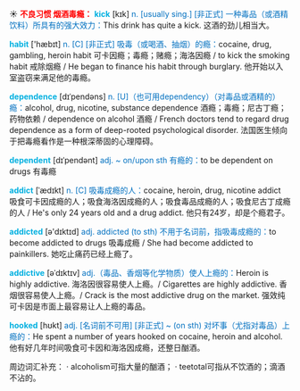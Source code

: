 ☀ <font color="red">**不良习惯 烟酒毒瘾：**</font>
<font color="sky blue">**kick**</font> [kɪk] 
<font color="#0070c0">n. [usually sing.] [非正式] 一种毒品（或酒精饮料）所具有的强大效力：</font>This drink has quite a kick. 这酒的劲儿相当大。

<font color="sky blue">**habit**</font> ['hæbɪt] 
<font color="#0070c0">n. [C] [非正式] 吸毒（或喝酒、抽烟）的瘾：</font>cocaine, drug, gambling, heroin habit 可卡因瘾；毒瘾；赌瘾；海洛因瘾 / to kick the smoking habit 戒除烟瘾 / He began to finance his habit through burglary. 他开始以入室盗窃来满足他的毒瘾。 
            
<font color="sky blue">**dependence**</font> [dɪˈpendəns]
<font color="#0070c0">n. [U]（也可用dependency）（对毒品或酒精的）瘾：</font>alcohol, drug, nicotine, substance dependence 酒瘾；毒瘾；尼古丁瘾；药物依赖 / dependence on alcohol 酒瘾 / French doctors tend to regard drug dependence as a form of deep-rooted psychological disorder. 法国医生倾向于把毒瘾看作是一种根深蒂固的心理障碍。          
           
<font color="sky blue">**dependent**</font> [dɪˈpendənt]
<font color="#0070c0">adj. ~ on/upon sth 有瘾的：</font>to be dependent on drugs 有毒瘾

<font color="sky blue">**addict**</font> [ˈædɪkt]
<font color="#0070c0">n. [C] 吸毒成瘾的人：</font>cocaine, heroin, drug, nicotine addict 吸食可卡因成瘾的人；吸食海洛因成瘾的人；吸食毒品成瘾的人；吸食尼古丁成瘾的人 / He's only 24 years old and a drug addict. 他只有24岁，却是个瘾君子。

<font color="sky blue">**addicted**</font> [ə'dɪktɪd] 
<font color="#0070c0">adj. addicted (to sth) 不用于名词前，指吸毒成瘾的：</font>to become addicted to drugs 吸毒成瘾 / She had become addicted to painkillers. 她吃止痛药已经上瘾了。
           
<font color="sky blue">**addictive**</font> [əˈdɪktɪv]
<font color="#0070c0">adj.（毒品、香烟等化学物质）使人上瘾的：</font>Heroin is highly addictive. 海洛因很容易使人上瘾。/ Cigarettes are highly addictive. 香烟很容易使人上瘾。/ Crack is the most addictive drug on the market. 强效纯可卡因是市面上最容易让人上瘾的毒品。
           
<font color="sky blue">**hooked**</font> [hʊkt]
<font color="#0070c0">adj. [名词前不可用] [非正式] ~ (on sth) 对坏事（尤指对毒品）上瘾的：</font>He spent a number of years hooked on cocaine, heroin and alcohol. 他有好几年时间吸食可卡因和海洛因成瘾，还整日酗酒。

周边词汇补充：
· alcoholism可指大量的酗酒；
· teetotal可指从不饮酒的；滴酒不沾的。
